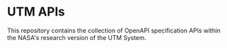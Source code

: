 # UTM APIs

This repository contains the collection of OpenAPI specification APIs within the NASA's research version of the UTM System.
